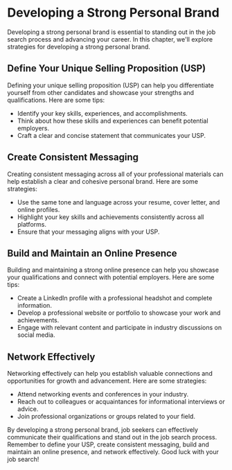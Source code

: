 Developing a Strong Personal Brand
===========================================================================

Developing a strong personal brand is essential to standing out in the job search process and advancing your career. In this chapter, we'll explore strategies for developing a strong personal brand.

Define Your Unique Selling Proposition (USP)
--------------------------------------------

Defining your unique selling proposition (USP) can help you differentiate yourself from other candidates and showcase your strengths and qualifications. Here are some tips:

* Identify your key skills, experiences, and accomplishments.
* Think about how these skills and experiences can benefit potential employers.
* Craft a clear and concise statement that communicates your USP.

Create Consistent Messaging
---------------------------

Creating consistent messaging across all of your professional materials can help establish a clear and cohesive personal brand. Here are some strategies:

* Use the same tone and language across your resume, cover letter, and online profiles.
* Highlight your key skills and achievements consistently across all platforms.
* Ensure that your messaging aligns with your USP.

Build and Maintain an Online Presence
-------------------------------------

Building and maintaining a strong online presence can help you showcase your qualifications and connect with potential employers. Here are some tips:

* Create a LinkedIn profile with a professional headshot and complete information.
* Develop a professional website or portfolio to showcase your work and achievements.
* Engage with relevant content and participate in industry discussions on social media.

Network Effectively
-------------------

Networking effectively can help you establish valuable connections and opportunities for growth and advancement. Here are some strategies:

* Attend networking events and conferences in your industry.
* Reach out to colleagues or acquaintances for informational interviews or advice.
* Join professional organizations or groups related to your field.

By developing a strong personal brand, job seekers can effectively communicate their qualifications and stand out in the job search process. Remember to define your USP, create consistent messaging, build and maintain an online presence, and network effectively. Good luck with your job search!
